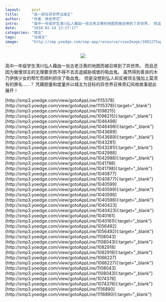 ```yaml
---
layout:     post
title:      "高一却在异世界当城主"
author:     "作者：神吉李花"
intro:      "高中一年级学生清川弘人藉由一张古老泛黄的地图而被召唤到了异世界。 而且还因为傲慢领主的无理要求而不得不去击退威胁城堡的吸血鬼。 虽然得到善良的木乃伊族少女的帮忙而顺利抓住了吸血鬼， 但是没想到弘人却反被领主强加上莫须有的罪名……？ 凭藉胆量和度量并以城主为目标的异世界召唤奇幻风格故事就此展开！"
date:       "2018-02-14 12:17:17"
categories: "城主"
tags:       "当城主"
image:      "http://smp.yoedge.com/smp-app/resource/viewImage/1001275appline.png"
---
```

<div style="text-align: center">
<p><img src="http://smp.yoedge.com/smp-app/resource/viewImage/1001275appline.png"/></p>
</div>
<p class="post-meta">
<span>高中一年级学生清川弘人藉由一张古老泛黄的地图而被召唤到了异世界。 而且还因为傲慢领主的无理要求而不得不去击退威胁城堡的吸血鬼。 虽然得到善良的木乃伊族少女的帮忙而顺利抓住了吸血鬼， 但是没想到弘人却反被领主强加上莫须有的罪名……？ 凭藉胆量和度量并以城主为目标的异世界召唤奇幻风格故事就此展开！</span>
</p>
[http://smp3.yoedge.com/view/gotoAppLine/1115378](http://smp3.yoedge.com/view/gotoAppLine/1115378){:target="_blank"}
[http://smp3.yoedge.com/view/gotoAppLine/1098215](http://smp3.yoedge.com/view/gotoAppLine/1098215){:target="_blank"}
[http://smp3.yoedge.com/view/gotoAppLine/1046498](http://smp3.yoedge.com/view/gotoAppLine/1046498){:target="_blank"}
[http://smp3.yoedge.com/view/gotoAppLine/1043689](http://smp3.yoedge.com/view/gotoAppLine/1043689){:target="_blank"}
[http://smp3.yoedge.com/view/gotoAppLine/1043281](http://smp3.yoedge.com/view/gotoAppLine/1043281){:target="_blank"}
[http://smp3.yoedge.com/view/gotoAppLine/1042988](http://smp3.yoedge.com/view/gotoAppLine/1042988){:target="_blank"}
[http://smp3.yoedge.com/view/gotoAppLine/1041798](http://smp3.yoedge.com/view/gotoAppLine/1041798){:target="_blank"}
[http://smp3.yoedge.com/view/gotoAppLine/1040877](http://smp3.yoedge.com/view/gotoAppLine/1040877){:target="_blank"}
[http://smp3.yoedge.com/view/gotoAppLine/1040599](http://smp3.yoedge.com/view/gotoAppLine/1040599){:target="_blank"}
[http://smp3.yoedge.com/view/gotoAppLine/1040598](http://smp3.yoedge.com/view/gotoAppLine/1040598){:target="_blank"}
[http://smp3.yoedge.com/view/gotoAppLine/1040423](http://smp3.yoedge.com/view/gotoAppLine/1040423){:target="_blank"}
[http://smp3.yoedge.com/view/gotoAppLine/1040161](http://smp3.yoedge.com/view/gotoAppLine/1040161){:target="_blank"}
[http://smp3.yoedge.com/view/gotoAppLine/1056492](http://smp3.yoedge.com/view/gotoAppLine/1056492){:target="_blank"}
[http://smp3.yoedge.com/view/gotoAppLine/1108043](http://smp3.yoedge.com/view/gotoAppLine/1108043){:target="_blank"}
[http://smp3.yoedge.com/view/gotoAppLine/1082918](http://smp3.yoedge.com/view/gotoAppLine/1082918){:target="_blank"}
[http://smp3.yoedge.com/view/gotoAppLine/1066227](http://smp3.yoedge.com/view/gotoAppLine/1066227){:target="_blank"}
[http://smp3.yoedge.com/view/gotoAppLine/1108043](http://smp3.yoedge.com/view/gotoAppLine/1108043){:target="_blank"}
[http://smp3.yoedge.com/view/gotoAppLine/1074376](http://smp3.yoedge.com/view/gotoAppLine/1074376){:target="_blank"}
[http://smp3.yoedge.com/view/gotoAppLine/1116890](http://smp3.yoedge.com/view/gotoAppLine/1116890){:target="_blank"}


